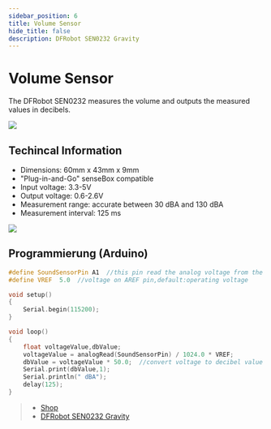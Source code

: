 ```yaml
---
sidebar_position: 6
title: Volume Sensor
hide_title: false
description: DFRobot SEN0232 Gravity
---
```

# Volume Sensor

The DFRobot SEN0232 measures the volume and outputs the measured values in decibels.

![](/img/hardware-bilder/lautstaerke/sound.png)

## Techincal Information

* Dimensions: 60mm x 43mm x 9mm  
* "Plug-in-and-Go" senseBox compatible  
* Input voltage: 3.3-5V  
* Output voltage: 0.6-2.6V  
* Measurement range: accurate between 30 dBA and 130 dBA  
* Measurement interval: 125 ms  

![](/img/hardware-bilder/lautstaerke/sound-anschluss.png)


## Programmierung (Arduino)


```c++
#define SoundSensorPin A1  //this pin read the analog voltage from the sound level meter
#define VREF  5.0  //voltage on AREF pin,default:operating voltage

void setup()
{
    Serial.begin(115200);
}

void loop()
{
    float voltageValue,dbValue;
    voltageValue = analogRead(SoundSensorPin) / 1024.0 * VREF;
    dbValue = voltageValue * 50.0;  //convert voltage to decibel value
    Serial.print(dbValue,1);
    Serial.println(" dBA");
    delay(125);
}
```

>- [Shop](https://sensebox.kaufen/product/lautstarkesensor)
>- [DFRobot SEN0232 Gravity](https://www.mouser.de/pdfdocs/SEN0232_Web.pdf)
